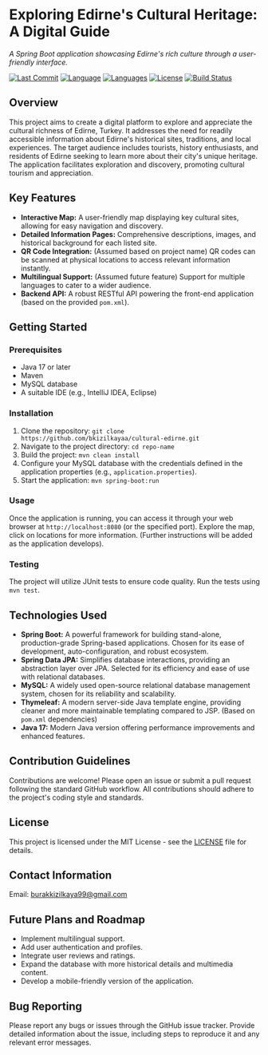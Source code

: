  # Exploring Edirne's Cultural Heritage: A Digital Guide

_A Spring Boot application showcasing Edirne's rich culture through a user-friendly interface._

[![Last Commit](https://img.shields.io/github/last-commit/OWNER/repo-name?style=flat-square)](https://github.com/bkizilkayaa/cultural-edirne/commits)
[![Language](https://img.shields.io/github/languages/top/OWNER/repo-name?style=flat-square)](https://github.com/bkizilkayaa/cultural-edirne)
[![Languages](https://img.shields.io/github/languages/count/OWNER/repo-name?style=flat-square)](https://github.com/bkizilkayaa/cultural-edirne)
[![License](https://img.shields.io/github/license/OWNER/repo-name?style=flat-square)](https://github.com/bkizilkayaa/cultural-edirne/blob/main/LICENSE)
[![Build Status](https://img.shields.io/github/workflow/status/OWNER/repo-name/CI?style=flat-square)](https://github.com/bkizilkayaa/cultural-edirne/actions)


## Overview

This project aims to create a digital platform to explore and appreciate the cultural richness of Edirne, Turkey.  It addresses the need for readily accessible information about Edirne's historical sites, traditions, and local experiences. The target audience includes tourists, history enthusiasts, and residents of Edirne seeking to learn more about their city's unique heritage.  The application facilitates exploration and discovery, promoting cultural tourism and appreciation.

## Key Features

* **Interactive Map:**  A user-friendly map displaying key cultural sites, allowing for easy navigation and discovery.
* **Detailed Information Pages:** Comprehensive descriptions, images, and historical background for each listed site.
* **QR Code Integration:**  (Assumed based on project name) QR codes can be scanned at physical locations to access relevant information instantly.
* **Multilingual Support:** (Assumed future feature)  Support for multiple languages to cater to a wider audience.
* **Backend API:** A robust RESTful API powering the front-end application (based on the provided `pom.xml`).


## Getting Started

### Prerequisites

* Java 17 or later
* Maven
* MySQL database
* A suitable IDE (e.g., IntelliJ IDEA, Eclipse)

### Installation

1. Clone the repository: `git clone https://github.com/bkizilkayaa/cultural-edirne.git`
2. Navigate to the project directory: `cd repo-name`
3. Build the project: `mvn clean install`
4. Configure your MySQL database with the credentials defined in the application properties (e.g., `application.properties`).
5. Start the application: `mvn spring-boot:run`

### Usage

Once the application is running, you can access it through your web browser at `http://localhost:8080` (or the specified port).  Explore the map, click on locations for more information.  (Further instructions will be added as the application develops).

### Testing

The project will utilize JUnit tests to ensure code quality. Run the tests using `mvn test`.


## Technologies Used

* **Spring Boot:**  A powerful framework for building stand-alone, production-grade Spring-based applications. Chosen for its ease of development, auto-configuration, and robust ecosystem.
* **Spring Data JPA:** Simplifies database interactions, providing an abstraction layer over JPA. Selected for its efficiency and ease of use with relational databases.
* **MySQL:**  A widely used open-source relational database management system, chosen for its reliability and scalability.
* **Thymeleaf:**  A modern server-side Java template engine, providing cleaner and more maintainable templating compared to JSP. (Based on `pom.xml` dependencies)
* **Java 17:** Modern Java version offering performance improvements and enhanced features.


## Contribution Guidelines

Contributions are welcome! Please open an issue or submit a pull request following the standard GitHub workflow.  All contributions should adhere to the project's coding style and standards.

## License

This project is licensed under the MIT License - see the [LICENSE](LICENSE) file for details.


## Contact Information

Email: burakkizilkaya99@gmail.com


## Future Plans and Roadmap

* Implement multilingual support.
* Add user authentication and profiles.
* Integrate user reviews and ratings.
* Expand the database with more historical details and multimedia content.
* Develop a mobile-friendly version of the application.


## Bug Reporting

Please report any bugs or issues through the GitHub issue tracker. Provide detailed information about the issue, including steps to reproduce it and any relevant error messages.


